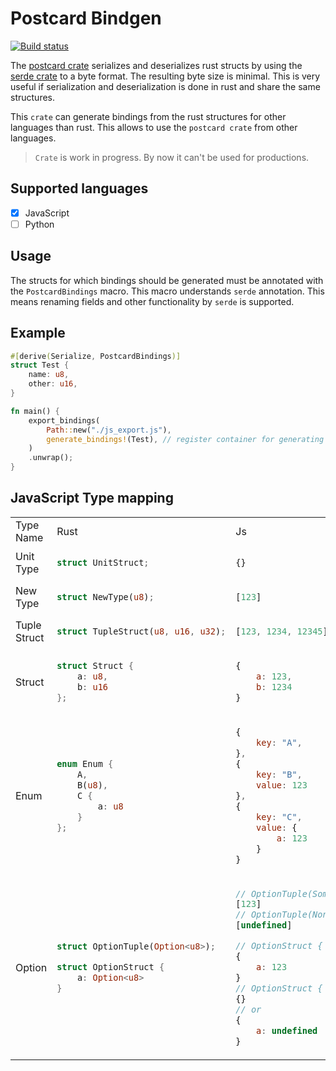 # Postcard Bindgen

[![Build status](https://github.com/teamplayer3/postcard-bindgen/workflows/Rust/badge.svg)](https://github.com/teamplayer3/postcard-bindgen/actions)

The [postcard crate](https://github.com/jamesmunns/postcard) serializes and deserializes rust structs by using the [serde crate](https://github.com/serde-rs/serde) to a byte format. The resulting byte size is minimal. This is very useful if serialization and deserialization is done in rust and share the same structures.

This `crate` can generate bindings from the rust structures for other languages than rust. This allows to use the `postcard crate` from other languages.

> `Crate` is work in progress. By now it can't be used for productions.

## Supported languages

- [x] JavaScript
- [ ] Python

## Usage

The structs for which bindings should be generated must be annotated with the `PostcardBindings` macro. This macro understands `serde` annotation. This means renaming fields and other functionality by `serde` is supported.

## Example

```rust
#[derive(Serialize, PostcardBindings)]
struct Test {
    name: u8,
    other: u16,
}

fn main() {
    export_bindings(
        Path::new("./js_export.js"),
        generate_bindings!(Test), // register container for generating bindings
    )
    .unwrap();
}
```

## JavaScript Type mapping

<table>
<tr><td> Type Name </td> <td> Rust </td> <td> Js </td></tr>
<tr><td>Unit Type</td><td>

```rust
struct UnitStruct;
```
</td><td>

```javascript
{}
```
</td><tr>
<tr><td>New Type</td><td>

```rust
struct NewType(u8);
```
</td><td>

```javascript
[123]
```
</td><tr>
<tr><td>Tuple Struct</td><td>

```rust
struct TupleStruct(u8, u16, u32);
```
</td><td>

```javascript
[123, 1234, 12345]
```
</td><tr>
<tr><td>Struct</td><td>

```rust
struct Struct {
    a: u8,
    b: u16
};
```
</td><td>

```javascript
{
    a: 123,
    b: 1234
}
```
</td><tr>
<tr><td>Enum</td><td>

```rust
enum Enum {
    A,
    B(u8),
    C {
        a: u8
    }
};
```
</td><td>

```javascript
{
    key: "A",
},
{
    key: "B",
    value: 123
},
{
    key: "C",
    value: {
        a: 123
    }
}
```
</td><tr>
<tr><td>Option</td><td>

```rust
struct OptionTuple(Option<u8>);

struct OptionStruct {
    a: Option<u8>
}
```
</td><td>

```javascript
// OptionTuple(Some(123))
[123]
// OptionTuple(None)
[undefined]

// OptionStruct { a: Some(123) }
{
    a: 123
}
// OptionStruct { a: None }
{}
// or
{
    a: undefined
}
```
</td><tr>
</table>


